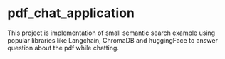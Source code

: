 # pdf_chat_application
This project is implementation of small semantic search example using popular libraries like Langchain, ChromaDB and huggingFace to answer question about the pdf while chatting.
